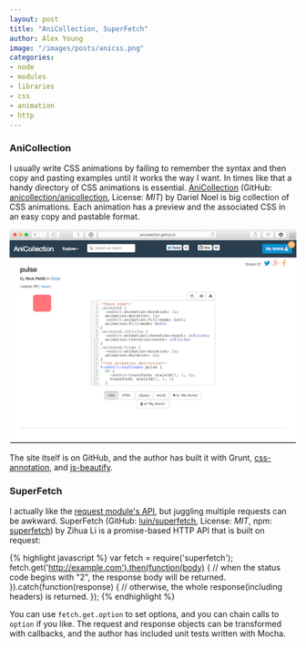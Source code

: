 ```yaml
---
layout: post
title: "AniCollection, SuperFetch"
author: Alex Young
image: "/images/posts/anicss.png"
categories:
- node
- modules
- libraries
- css
- animation
- http
---
```


### AniCollection

I usually write CSS animations by failing to remember the syntax and then copy and pasting examples until it works the way I want.  In times like that a handy directory of CSS animations is essential.  [AniCollection](http://anicollection.github.io/#/) (GitHub: [anicollection/anicollection](https://github.com/anicollection/anicollection/), License: _MIT_) by Dariel Noel is big collection of CSS animations.  Each animation has a preview and the associated CSS in an easy copy and pastable format.

![AniCollection](/images/posts/anicss.png)

The site itself is on GitHub, and the author has built it with Grunt, [css-annotation](https://www.npmjs.com/package/css-annotation), and [js-beautify](https://www.npmjs.com/package/js-beautify).

### SuperFetch

I actually like the [request module's API](http://npmjs.com/package/request), but juggling multiple requests can be awkward.  SuperFetch (GitHub: [luin/superfetch](https://github.com/luin/superfetch), License: _MIT_, npm: [superfetch](https://www.npmjs.com/package/superfetch)) by Zihua Li is a promise-based HTTP API that is built on request:

{% highlight javascript %}
var fetch = require('superfetch');
fetch.get('http://example.com').then(function(body) {
  // when the status code begins with "2", the response body will be returned.
}).catch(function(response) {
  // otherwise, the whole response(including headers) is returned.
});
{% endhighlight %}

You can use `fetch.get.option` to set options, and you can chain calls to `option` if you like.  The request and response objects can be transformed with callbacks, and the author has included unit tests written with Mocha.
